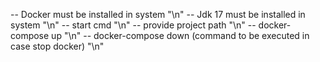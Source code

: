-- Docker must be installed in system  "\n"
-- Jdk 17 must be installed in system  "\n"
-- start cmd "\n"
-- provide project path "\n"
-- docker-compose up   "\n"
-- docker-compose down (command to be executed in case stop docker) "\n"
